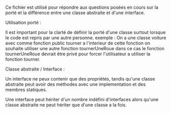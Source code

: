 Ce fichier est utilisé pour répondre aux questions posées en cours sur la porté et la différence entre une classe abstraite et d'une interface.

Utilisation porté : 

Il est important pour la clarté de définir la porté d'une classe surtout lorsque le code est repris par une autre personne.
exemple : 
On a une classe voiture avec comme fonction public tourner a l'interieur de cette fonction on souhaite utiliser une autre fonction tournerUneRoue dans ce cas le fonction tournerUneRoue devrait être privé pour forcer l'utilisateur a utiliser la fonction tourner.

Classe abstraite / Interface :
 
Un interface ne peux contenir que des propriétés, tandis qu'une classe abstraite peut avoir des méthodes avec une implementation
et des membres statiques.

Une interface peut hériter d'un nombre indéfini d'interfaces alors qu'une classe abstraite ne peut hériter que d'une classe a la fois.




